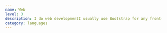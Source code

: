 ```yaml
---
name: Web
level: 3
description: I do web developmentI usually use Bootstrap for any front-end work I'm doing. 
category: languages   
---
```


